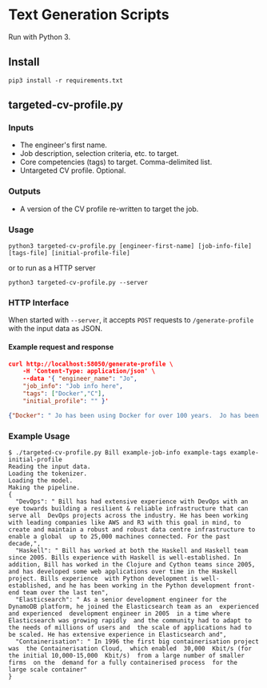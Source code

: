 # Text Generation Scripts

Run with Python 3.

## Install

```
pip3 install -r requirements.txt
```

## targeted-cv-profile.py

### Inputs

 - The engineer's first name.
 - Job description, selection criteria, etc. to target.
 - Core competencies (tags) to target. Comma-delimited list.
 - Untargeted CV profile. Optional.

### Outputs

 - A version of the CV profile re-written to target the job.

### Usage

```
python3 targeted-cv-profile.py [engineer-first-name] [job-info-file] [tags-file] [initial-profile-file]
```

or to run as a HTTP server

```
python3 targeted-cv-profile.py --server
```

### HTTP Interface

When started with `--server`, it accepts `POST` requests to `/generate-profile` with the input data
as JSON.

#### Example request and response

```JSON
curl http://localhost:58050/generate-profile \
    -H 'Content-Type: application/json' \
    --data '{ "engineer_name": "Jo",
    "job_info": "Job info here",
    "tags": ["Docker","C"],
    "initial_profile": "" }'
```

```JSON
{"Docker": " Jo has been using Docker for over 100 years.  Jo has been a web engineer for over 30 years.  Jo has a degree in Computer Science.  Jo has a Master's Degree in Computer Science.  Jo's experience in Ruby, Python, and PHP:  Jo has worked in the development of Ruby, Python, and PHP.  Jo has worked in the", "C": " Jo joined C on 4 July 2010, as part of the CIO Program at CQD and is currently a C++ compiler and software developer. After working with C and C++ for the past 2 years at some high performance C companies in San Jose and Toronto, including SAP AB, Jigsaw Studio, etc., Jo has spent the last year building apps for many C companies, writing for as many"}
```

### Example Usage

```
$ ./targeted-cv-profile.py Bill example-job-info example-tags example-initial-profile
Reading the input data.
Loading the tokenizer.
Loading the model.
Making the pipeline.
{
  "DevOps": " Bill has had extensive experience with DevOps with an eye towards building a resilient & reliable infrastructure that can serve all  DevOps projects across the industry. He has been working with leading companies like AWS and R3 with this goal in mind, to  create and maintain a robust and robust data centre infrastructure to enable a global  up to 25,000 machines connected. For the past decade,",
  "Haskell": " Bill has worked at both the Haskell and Haskell team since 2005. Bills experience with Haskell is well-established. In addition, Bill has worked in the Clojure and Cython teams since 2005, and has developed some web applications over time in the Haskell project. Bills experience  with Python development is well-established, and he has been working in the Python development front-end team over the last ten",
  "Elasticsearch": " As a senior development engineer for the  DynamoDB platform, he joined the Elasticsearch team as an  experienced and experienced  development engineer in 2005  in a time where Elasticsearch was growing rapidly  and the community had to adapt to the needs of millions of users and  the scale of applications had to be scaled. He has extensive experience in Elasticsearch and",
  "Containerisation": " In 1996 the first big containerisation project was  the Containerisation Cloud,  which enabled  30,000  Kbit/s (for the initial 10,000-15,000  Kbit/s)  from a large number of smaller firms  on the  demand for a fully containerised process  for the  large scale container"
}
```
